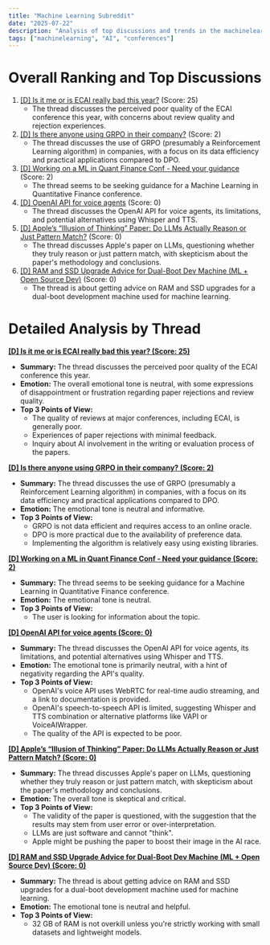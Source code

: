 ```yaml
---
title: "Machine Learning Subreddit"
date: "2025-07-22"
description: "Analysis of top discussions and trends in the machinelearning subreddit"
tags: ["machinelearning", "AI", "conferences"]
---
```


# Overall Ranking and Top Discussions
1.  [[D] Is it me or is ECAI really bad this year?](https://www.reddit.com/r/MachineLearning/comments/1m69wc3/d_is_it_me_or_is_ecai_really_bad_this_year/) (Score: 25)
    *   The thread discusses the perceived poor quality of the ECAI conference this year, with concerns about review quality and rejection experiences.
2.  [[D] Is there anyone using GRPO in their company?](https://www.reddit.com/r/MachineLearning/comments/1m6kujc/d_is_there_anyone_using_grpo_in_their_company/) (Score: 2)
    *   The thread discusses the use of GRPO (presumably a Reinforcement Learning algorithm) in companies, with a focus on its data efficiency and practical applications compared to DPO.
3.  [[D] Working on a ML in Quant Finance Conf - Need your guidance](https://www.reddit.com/r/MachineLearning/comments/1m6o4l2/d_working_on_a_ml_in_quant_finance_conf_need_your/) (Score: 2)
    *   The thread seems to be seeking guidance for a Machine Learning in Quantitative Finance conference.
4.  [[D] OpenAI API for voice agents](https://www.reddit.com/r/MachineLearning/comments/1m62piz/d_openai_api_for_voice_agents/) (Score: 0)
    *   The thread discusses the OpenAI API for voice agents, its limitations, and potential alternatives using Whisper and TTS.
5.  [[D] Apple’s “Illusion of Thinking” Paper: Do LLMs Actually Reason or Just Pattern Match?](https://www.reddit.com/r/MachineLearning/comments/1m674nt/d_apples_illusion_of_thinking_paper_do_llms/) (Score: 0)
    *   The thread discusses Apple's paper on LLMs, questioning whether they truly reason or just pattern match, with skepticism about the paper's methodology and conclusions.
6.  [[D] RAM and SSD Upgrade Advice for Dual-Boot Dev Machine (ML + Open Source Dev)](https://www.reddit.com/r/MachineLearning/comments/1m69woc/d_ram_and_ssd_upgrade_advice_for_dualboot_dev/) (Score: 0)
    *   The thread is about getting advice on RAM and SSD upgrades for a dual-boot development machine used for machine learning.

# Detailed Analysis by Thread
**[ [D] Is it me or is ECAI really bad this year? (Score: 25)](https://www.reddit.com/r/MachineLearning/comments/1m69wc3/d_is_it_me_or_is_ecai_really_bad_this_year/)**
*  **Summary:** The thread discusses the perceived poor quality of the ECAI conference this year.
*  **Emotion:** The overall emotional tone is neutral, with some expressions of disappointment or frustration regarding paper rejections and review quality.
*  **Top 3 Points of View:**
    *   The quality of reviews at major conferences, including ECAI, is generally poor.
    *   Experiences of paper rejections with minimal feedback.
    *   Inquiry about AI involvement in the writing or evaluation process of the papers.

**[ [D] Is there anyone using GRPO in their company? (Score: 2)](https://www.reddit.com/r/MachineLearning/comments/1m6kujc/d_is_there_anyone_using_grpo_in_their_company/)**
*  **Summary:** The thread discusses the use of GRPO (presumably a Reinforcement Learning algorithm) in companies, with a focus on its data efficiency and practical applications compared to DPO.
*  **Emotion:** The emotional tone is neutral and informative.
*  **Top 3 Points of View:**
    *   GRPO is not data efficient and requires access to an online oracle.
    *   DPO is more practical due to the availability of preference data.
    *   Implementing the algorithm is relatively easy using existing libraries.

**[ [D] Working on a ML in Quant Finance Conf - Need your guidance (Score: 2)](https://www.reddit.com/r/MachineLearning/comments/1m6o4l2/d_working_on_a_ml_in_quant_finance_conf_need_your/)**
*  **Summary:** The thread seems to be seeking guidance for a Machine Learning in Quantitative Finance conference.
*  **Emotion:** The emotional tone is neutral.
*  **Top 3 Points of View:**
    *   The user is looking for information about the topic.

**[ [D] OpenAI API for voice agents (Score: 0)](https://www.reddit.com/r/MachineLearning/comments/1m62piz/d_openai_api_for_voice_agents/)**
*  **Summary:** The thread discusses the OpenAI API for voice agents, its limitations, and potential alternatives using Whisper and TTS.
*  **Emotion:** The emotional tone is primarily neutral, with a hint of negativity regarding the API's quality.
*  **Top 3 Points of View:**
    *   OpenAI's voice API uses WebRTC for real-time audio streaming, and a link to documentation is provided.
    *   OpenAI's speech-to-speech API is limited, suggesting Whisper and TTS combination or alternative platforms like VAPI or VoiceAIWrapper.
    *   The quality of the API is expected to be poor.

**[ [D] Apple’s “Illusion of Thinking” Paper: Do LLMs Actually Reason or Just Pattern Match? (Score: 0)](https://www.reddit.com/r/MachineLearning/comments/1m674nt/d_apples_illusion_of_thinking_paper_do_llms/)**
*  **Summary:** The thread discusses Apple's paper on LLMs, questioning whether they truly reason or just pattern match, with skepticism about the paper's methodology and conclusions.
*  **Emotion:** The overall tone is skeptical and critical.
*  **Top 3 Points of View:**
    *   The validity of the paper is questioned, with the suggestion that the results may stem from user error or over-interpretation.
    *   LLMs are just software and cannot "think".
    *   Apple might be pushing the paper to boost their image in the AI race.

**[ [D] RAM and SSD Upgrade Advice for Dual-Boot Dev Machine (ML + Open Source Dev) (Score: 0)](https://www.reddit.com/r/MachineLearning/comments/1m69woc/d_ram_and_ssd_upgrade_advice_for_dualboot_dev/)**
*  **Summary:** The thread is about getting advice on RAM and SSD upgrades for a dual-boot development machine used for machine learning.
*  **Emotion:** The emotional tone is neutral and helpful.
*  **Top 3 Points of View:**
    *   32 GB of RAM is not overkill unless you're strictly working with small datasets and lightweight models.
